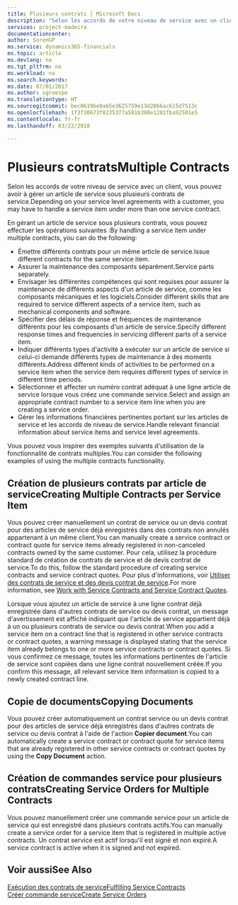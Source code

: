 ```yaml
---
title: Plusieurs contrats | Microsoft Docs
description: "Selon les accords de votre niveau de service avec un client, vous pouvez avoir à gérer un article de service sous plusieurs contrats de service."
services: project-madeira
documentationcenter: 
author: SorenGP
ms.service: dynamics365-financials
ms.topic: article
ms.devlang: na
ms.tgt_pltfrm: na
ms.workload: na
ms.search.keywords: 
ms.date: 07/01/2017
ms.author: sgroespe
ms.translationtype: HT
ms.sourcegitcommit: bec0619be0a65e3625759e13d2866ac615d7513c
ms.openlocfilehash: 1f3f30673f8235377a581b398e1281fba92501e5
ms.contentlocale: fr-fr
ms.lasthandoff: 03/22/2018

---
```

# <a name="multiple-contracts"></a><span data-ttu-id="51d8e-103">Plusieurs contrats</span><span class="sxs-lookup"><span data-stu-id="51d8e-103">Multiple Contracts</span></span>
<span data-ttu-id="51d8e-104">Selon les accords de votre niveau de service avec un client, vous pouvez avoir à gérer un article de service sous plusieurs contrats de service.</span><span class="sxs-lookup"><span data-stu-id="51d8e-104">Depending on your service level agreements with a customer, you may have to handle a service item under more than one service contract.</span></span>  
  
<span data-ttu-id="51d8e-105">En gérant un article de service sous plusieurs contrats, vous pouvez effectuer les opérations suivantes :</span><span class="sxs-lookup"><span data-stu-id="51d8e-105">By handling a service item under multiple contracts, you can do the following:</span></span>  
  
* <span data-ttu-id="51d8e-106">Émettre différents contrats pour un même article de service.</span><span class="sxs-lookup"><span data-stu-id="51d8e-106">Issue different contracts for the same service item.</span></span>  
* <span data-ttu-id="51d8e-107">Assurer la maintenance des composants séparément.</span><span class="sxs-lookup"><span data-stu-id="51d8e-107">Service parts separately.</span></span>  
* <span data-ttu-id="51d8e-108">Envisager les différentes compétences qui sont requises pour assurer la maintenance de différents aspects d'un article de service, comme les composants mécaniques et les logiciels.</span><span class="sxs-lookup"><span data-stu-id="51d8e-108">Consider different skills that are required to service different aspects of a service item, such as mechanical components and software.</span></span>  
* <span data-ttu-id="51d8e-109">Spécifier des délais de réponse et fréquences de maintenance différents pour les composants d'un article de service.</span><span class="sxs-lookup"><span data-stu-id="51d8e-109">Specify different response times and frequencies in servicing different parts of a service item.</span></span>  
* <span data-ttu-id="51d8e-110">Indiquer différents types d'activité à exécuter sur un article de service si celui-ci demande différents types de maintenance à des moments différents.</span><span class="sxs-lookup"><span data-stu-id="51d8e-110">Address different kinds of activities to be performed on a service item when the service item requires different types of service in different time periods.</span></span>  
* <span data-ttu-id="51d8e-111">Sélectionner et affecter un numéro contrat adéquat à une ligne article de service lorsque vous créez une commande service.</span><span class="sxs-lookup"><span data-stu-id="51d8e-111">Select and assign an appropriate contract number to a service item line when you are creating a service order.</span></span>  
* <span data-ttu-id="51d8e-112">Gérer les informations financières pertinentes portant sur les articles de service et les accords de niveau de service.</span><span class="sxs-lookup"><span data-stu-id="51d8e-112">Handle relevant financial information about service items and service level agreements.</span></span>  
  
<span data-ttu-id="51d8e-113">Vous pouvez vous inspirer des exemples suivants d'utilisation de la fonctionnalité de contrats multiples.</span><span class="sxs-lookup"><span data-stu-id="51d8e-113">You can consider the following examples of using the multiple contracts functionality.</span></span>  
  
## <a name="creating-multiple-contracts-per-service-item"></a><span data-ttu-id="51d8e-114">Création de plusieurs contrats par article de service</span><span class="sxs-lookup"><span data-stu-id="51d8e-114">Creating Multiple Contracts per Service Item</span></span>  
<span data-ttu-id="51d8e-115">Vous pouvez créer manuellement un contrat de service ou un devis contrat pour des articles de service déjà enregistrés dans des contrats non annulés appartenant à un même client.</span><span class="sxs-lookup"><span data-stu-id="51d8e-115">You can manually create a service contract or contract quote for service items already registered in non-canceled contracts owned by the same customer.</span></span> <span data-ttu-id="51d8e-116">Pour cela, utilisez la procédure standard de création de contrats de service et de devis contrat de service.</span><span class="sxs-lookup"><span data-stu-id="51d8e-116">To do this, follow the standard procedure of creating service contracts and service contract quotes.</span></span> <span data-ttu-id="51d8e-117">Pour plus d'informations, voir [Utiliser des contrats de service et des devis contrat de service](service-how-to-create-service-contracts-and-service-contract-quotes.md).</span><span class="sxs-lookup"><span data-stu-id="51d8e-117">For more information, see [Work with Service Contracts and Service Contract Quotes](service-how-to-create-service-contracts-and-service-contract-quotes.md).</span></span>  
  
<span data-ttu-id="51d8e-118">Lorsque vous ajoutez un article de service à une ligne contrat déjà enregistrée dans d'autres contrats de service ou devis contrat, un message d'avertissement est affiché indiquant que l'article de service appartient déjà à un ou plusieurs contrats de service ou devis contrat.</span><span class="sxs-lookup"><span data-stu-id="51d8e-118">When you add a service item on a contract line that is registered in other service contracts or contract quotes, a warning message is displayed stating that the service item already belongs to one or more service contracts or contract quotes.</span></span> <span data-ttu-id="51d8e-119">Si vous confirmez ce message, toutes les informations pertinentes de l'article de service sont copiées dans une ligne contrat nouvellement créée.</span><span class="sxs-lookup"><span data-stu-id="51d8e-119">If you confirm this message, all relevant service item information is copied to a newly created contract line.</span></span>  
  
## <a name="copying-documents"></a><span data-ttu-id="51d8e-120">Copie de documents</span><span class="sxs-lookup"><span data-stu-id="51d8e-120">Copying Documents</span></span>  
<span data-ttu-id="51d8e-121">Vous pouvez créer automatiquement un contrat service ou un devis contrat pour des articles de service déjà enregistrés dans d'autres contrats de service ou devis contrat à l'aide de l'action **Copier document**.</span><span class="sxs-lookup"><span data-stu-id="51d8e-121">You can automatically create a service contract or contract quote for service items that are already registered in other service contracts or contract quotes by using the **Copy Document** action.</span></span>  
  
## <a name="creating-service-orders-for-multiple-contracts"></a><span data-ttu-id="51d8e-122">Création de commandes service pour plusieurs contrats</span><span class="sxs-lookup"><span data-stu-id="51d8e-122">Creating Service Orders for Multiple Contracts</span></span>  
<span data-ttu-id="51d8e-123">Vous pouvez manuellement créer une commande service pour un article de service qui est enregistré dans plusieurs contrats actifs.</span><span class="sxs-lookup"><span data-stu-id="51d8e-123">You can manually create a service order for a service item that is registered in multiple active contracts.</span></span> <span data-ttu-id="51d8e-124">Un contrat service est actif lorsqu'il est signé et non expiré.</span><span class="sxs-lookup"><span data-stu-id="51d8e-124">A service contract is active when it is signed and not expired.</span></span>  
  
## <a name="see-also"></a><span data-ttu-id="51d8e-125">Voir aussi</span><span class="sxs-lookup"><span data-stu-id="51d8e-125">See Also</span></span>  
[<span data-ttu-id="51d8e-126">Exécution des contrats de service</span><span class="sxs-lookup"><span data-stu-id="51d8e-126">Fulfilling Service Contracts</span></span>](service-fulfill-service-contracts.md)  
[<span data-ttu-id="51d8e-127">Créer commande service</span><span class="sxs-lookup"><span data-stu-id="51d8e-127">Create Service Orders</span></span>](service-how-to-create-service-orders.md)  

